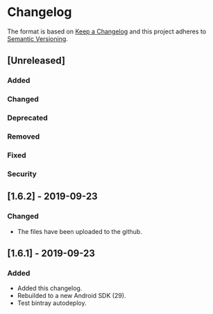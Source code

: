 # Changelog
The format is based on [Keep a Changelog](http://keepachangelog.com/en/1.0.0/)
and this project adheres to [Semantic Versioning](http://semver.org/spec/v2.0.0.html).

## [Unreleased]
### Added
### Changed
### Deprecated
### Removed
### Fixed
### Security


## [1.6.2] - 2019-09-23
### Changed
- The files have been uploaded to the github.

## [1.6.1] - 2019-09-23
### Added
- Added this changelog.
- Rebuilded to a new Android SDK (29).
- Test bintray autodeploy.
